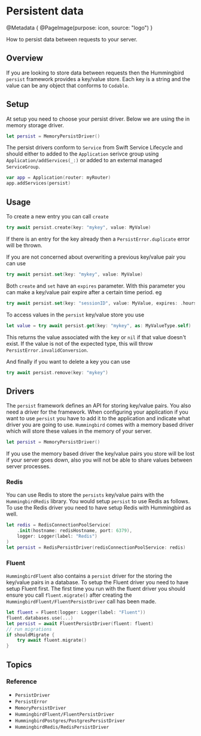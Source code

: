 # Persistent data

@Metadata {
    @PageImage(purpose: icon, source: "logo")
}

How to persist data between requests to your server.

## Overview

If you are looking to store data between requests then the Hummingbird `persist` framework provides a key/value store. Each key is a string and the value can be any object that conforms to `Codable`. 

## Setup

At setup you need to choose your persist driver. Below we are using the in memory storage driver. 

```swift
let persist = MemoryPersistDriver()
```

The persist drivers conform to `Service` from Swift Service Lifecycle and should either to added to the ``Application`` serivce group using ``Application/addServices(_:)`` or added to an external managed `ServiceGroup`.

```swift
var app = Application(router: myRouter)
app.addServices(persist)
```

## Usage

To create a new entry you can call `create`
```swift
try await persist.create(key: "mykey", value: MyValue)
```
If there is an entry for the key already then a `PersistError.duplicate` error will be thrown.

If you are not concerned about overwriting a previous key/value pair you can use 
```swift
try await persist.set(key: "mykey", value: MyValue)
```

Both `create` and `set` have an `expires` parameter. With this parameter you can make a key/value pair expire after a certain time period. eg
```swift
try await persist.set(key: "sessionID", value: MyValue, expires: .hours(1))
```

To access values in the `persist` key/value store you use 
```swift
let value = try await persist.get(key: "mykey", as: MyValueType.self)
```

This returns the value associated with the key or `nil` if that value doesn't exist.
If the value is not of the expected type, this will throw ``PersistError.invalidConversion``.

And finally if you want to delete a key you can use
```swift
try await persist.remove(key: "mykey")
```

## Drivers

The `persist` framework defines an API for storing key/value pairs. You also need a driver for the framework. When configuring your application if you want to use `persist` you have to add it to the application and indicate what driver you are going to use. `Hummingbird` comes with a memory based driver which will store these values in the memory of your server. 
```swift
let persist = MemoryPersistDriver()
```
If you use the memory based driver the key/value pairs you store will be lost if your server goes down, also you will not be able to share values between server processes. 

### Redis

You can use Redis to store the `persists` key/value pairs with the `HummingbirdRedis` library. You would setup `persist` to use Redis as follows. To use the Redis driver you need to have setup Redis with Hummingbird as well.
```swift
let redis = RedisConnectionPoolService(
    .init(hostname: redisHostname, port: 6379), 
    logger: Logger(label: "Redis")
)
let persist = RedisPersistDriver(redisConnectionPoolService: redis)
```

### Fluent

``HummingbirdFluent`` also contains a `persist` driver for the storing the key/value pairs in a database. To setup the Fluent driver you need to have setup Fluent first. The first time you run with the fluent driver you should ensure you call `fluent.migrate()` after creating the ``HummingbirdFluent/FluentPersistDriver`` call has been made.
```swift
let fluent = Fluent(logger: Logger(label: "Fluent"))
fluent.databases.use(...)
let persist = await FluentPersistDriver(fluent: fluent)
// run migrations
if shouldMigrate {
    try await fluent.migrate()
}
```

## Topics

### Reference

- ``PersistDriver``
- ``PersistError``
- ``MemoryPersistDriver``
- ``HummingbirdFluent/FluentPersistDriver``
- ``HummingbirdPostgres/PostgresPersistDriver``
- ``HummingbirdRedis/RedisPersistDriver``

